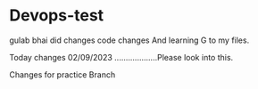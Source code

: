 # Devops-test
gulab bhai did changes code changes And learning G to my files.

Today  changes 02/09/2023 ...................Please look into this.

Changes for practice Branch
